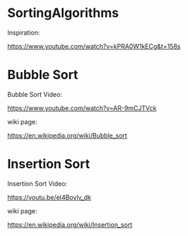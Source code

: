 # SortingAlgorithms
Inspiration:

https://www.youtube.com/watch?v=kPRA0W1kECg&t=158s

# Bubble Sort
Bubble Sort Video:

https://www.youtube.com/watch?v=AR-9mCJTVck

wiki page:

https://en.wikipedia.org/wiki/Bubble_sort

# Insertion Sort
Insertion Sort Video:

https://youtu.be/eI4Boylv_dk

wiki page:

https://en.wikipedia.org/wiki/Insertion_sort
